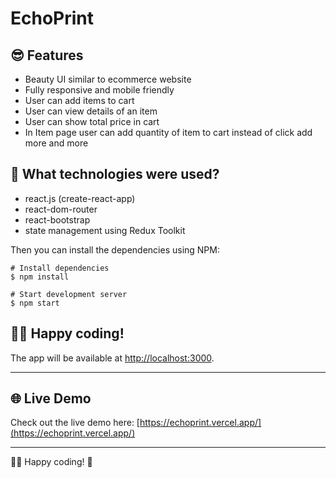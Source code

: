 # EchoPrint




## 😎 Features

- Beauty UI similar to ecommerce website
- Fully responsive and mobile friendly
- User can add items to cart
- User can view details of an item
- User can show total price in cart
- In Item page user can add quantity of item to cart instead of click add more and more 

## 🚀 What technologies were used?

- react.js (create-react-app)
- react-dom-router
- react-bootstrap
- state management using Redux Toolkit



Then you can install the dependencies using NPM:

```
# Install dependencies
$ npm install

# Start development server
$ npm start
```
👨‍💻 Happy coding!
---


The app will be available at [http://localhost:3000](http://localhost:3000).

---

## 🌐 Live Demo

Check out the live demo here: [https://echoprint.vercel.app/](https://echoprint.vercel.app/)

---

👨‍💻 Happy coding! 🎉

